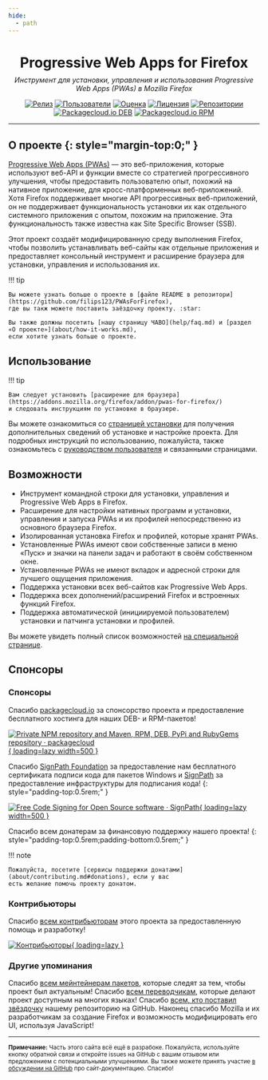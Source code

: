```yaml
---
hide:
  - path
---
```


<style>
.md-sidebar--primary {
  visibility: hidden;
}
</style>

<div style="text-align:center;">
<h1 style="margin-bottom:0.35em;">Progressive Web Apps for Firefox</h1>
<em>Инструмент для установки, управления и использования Progressive Web Apps (PWAs) в Mozilla Firefox</em>
</div>

<div style="text-align:center;" markdown>

[![Релиз](https://img.shields.io/github/v/release/filips123/PWAsForFirefox?sort=semver&style=flat-square&cacheSeconds=3600)](https://github.com/filips123/PWAsForFirefox/releases/latest)
[![Пользователи](https://img.shields.io/amo/users/pwas-for-firefox?style=flat-square&cacheSeconds=86400)](https://addons.mozilla.org/firefox/addon/pwas-for-firefox/)
[![Оценка](https://img.shields.io/amo/rating/pwas-for-firefox?style=flat-square&cacheSeconds=86400)](https://addons.mozilla.org/firefox/addon/pwas-for-firefox/reviews/)
[![Лицензия](https://img.shields.io/github/license/filips123/PWAsForFirefox?style=flat-square&cacheSeconds=86400)](https://github.com/filips123/PWAsForFirefox/blob/main/LICENSE)
[![Репозитории](https://img.shields.io/repology/repositories/firefoxpwa?style=flat-square&cacheSeconds=86400)](https://repology.org/project/firefoxpwa/versions)
[![Packagecloud.io DEB](https://img.shields.io/badge/deb-packagecloud.io-844fec.svg?style=flat-square)](https://packagecloud.io/filips/FirefoxPWA)
[![Packagecloud.io RPM](https://img.shields.io/badge/rpm-packagecloud.io-844fec.svg?style=flat-square)](https://packagecloud.io/filips/FirefoxPWA)

</div>

---

<!-- Once MkDocs Material card grids are publicly available (Goat's Horn) -->
<!-- We can try to use them to make this page look better and more "attractive" -->
<!-- Also add links to specific documentation pages, screenshots, descriptions, etc. -->

## О проекте {: style="margin-top:0;" }

[Progressive Web Apps (PWAs)](https://developer.mozilla.org/docs/Web/Progressive_web_apps)
— это веб-приложения, которые используют веб-API и функции вместе со стратегией прогрессивного улучшения, чтобы
предоставить пользователю опыт, похожий на нативное приложение, для кросс-платформенных веб-приложений. Хотя
Firefox поддерживает многие API прогрессивных веб-приложений, он не поддерживает функциональность установки их как
отдельного системного приложения с опытом, похожим на приложение. Эта функциональность также известна как
Site Specific Browser (SSB).

Этот проект создаёт модифицированную среду выполнения Firefox, чтобы позволить устанавливать веб-сайты
как отдельные приложения и предоставляет консольный инструмент и расширение браузера для установки, управления
и использования их.

!!! tip

    Вы можете узнать больше о проекте в [файле README в репозитори](https://github.com/filips123/PWAsForFirefox),
    где вы такж можете поставить заёздочку проекту. :star:

    Вы также должны посетить [нашу страницу ЧАВО](help/faq.md) и [раздел «О проекте»](about/how-it-works.md),
    если хотите узнать больше о проекте.

## Использование

!!! tip

    Вам следует установить [расширение для браузера](https://addons.mozilla.org/firefox/addon/pwas-for-firefox/)
    и следовать инструкциям по установке в браузере.

Вы можете ознакомиться со [страницей установки](installation/requirements.md) для получения дополнительных сведений об
установке и настройке проекта. Для подробных инструкций по использованию, пожалуйста, также ознакомьтесь с
[руководством пользователя](user-guide/extension.md) и связанными страницами.

## Возможности

* Инструмент командной строки для установки, управления и Progressive Web Apps в Firefox.
* Расширение для настройки нативных программ и установки, управления и запуска PWAs и их профилей непосредственно из основного браузера Firefox.
* Изолированная установка Firefox и профилей, которые хранят PWAs.
* Установленные PWAs имеют свои собственные записи в меню «Пуск» и значки на панели задач и работают в своём собственном окне.
* Установленные PWAs не имеют вкладок и адресной строки для лучшего ощущения приложения.
* Поддержка установки всех веб-сайтов как Progressive Web Apps.
* Поддержка всех дополнений/расширений Firefox и встроенных функций Firefox.
* Поддержка автоматической (инициируемой пользователем) установки и патчинга установки и профилей.

Вы можете увидеть полный список возможностей [на специальной странице](about/supported-features.md).

## Спонсоры

<!-- Headings here need to use HTML, so they don't appear in the table of contents -->

<h3>Спонсоры</h3>

Спасибо [packagecloud.io](https://packagecloud.io/) за спонсорство проекта и
предоставление бесплатного хостинга для наших DEB- и RPM-пакетов!

[![Private NPM repository and Maven, RPM, DEB, PyPi and RubyGems repository · packagecloud](https://assets-production.packagecloud.io/assets/packagecloud-logo-light-3c521566d5567fe0ce8435ef1f9485b0c3ad28a958af6f520d82ad3b232d2ff3.png){ loading=lazy width=500 }](https://packagecloud.io/)

Спасибо [SignPath Foundation](https://signpath.org/) за предоставление нам бесплатного сертификата
подписи кода для пакетов Windows и [SignPath](https://about.signpath.io/)
за предоставление инфраструктуры для подписания кода!
{: style="padding-top:0.5rem;" }

[![Free Code Signing for Open Source software · SignPath](https://signpath.org/assets/logo.svg){ loading=lazy width=500 }](https://signpath.org/)


Спасибо всем донатерам за финансовую поддержку нашего проекта!
{: style="padding-top:0.5rem;padding-bottom:0.5rem;" }

!!! note

    Пожалуйста, посетите [сервисы поддержки донатами](about/contributing.md#donations), если у вас
    есть желание помочь проекту донатом.

<h3>Контрибьюторы</h3>

Спасибо [всем контрибьюторам](https://github.com/filips123/PWAsForFirefox/graphs/contributors)
этого проекта за предоставленную помощь и разработку!

[![Контрибьюторы](https://contrib.rocks/image?repo=filips123/PWAsForFirefox){ loading=lazy }](https://github.com/filips123/PWAsForFirefox/graphs/contributors)

<h3>Другие упоминания</h3>

Спасибо [всем мейнтейнерам пакетов](https://repology.org/project/firefoxpwa/information),
которые следят за тем, чтобы проект был актуальным! Спасибо [всем переводчикам](https://crowdin.com/project/firefoxpwa),
которые делают проект доступным на многих языках! Спасибо [всем, кто поставил звёздочку](https://github.com/filips123/PWAsForFirefox/stargazers)
нашему репозиторию на GitHub. Наконец спасибо Mozilla и их разработчикам за
создание Firefox и возможность модифицировать его UI, используя JavaScript!

---

<small markdown>**Примечание:** Часть этого сайта всё ещё в разрабоке. Пожалуйста, используйте
кнопку обратной связи и откройте issues на GitHub с вашим отзывом или предложением с потенциальными
улучшениями. Вы также можете принять участие [в обсуждении на GitHub](https://github.com/filips123/PWAsForFirefox/discussions/335)
про сайт-документацию. Спасибо!</small>
